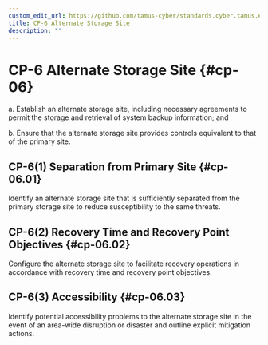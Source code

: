 ```yaml
---
custom_edit_url: https://github.com/tamus-cyber/standards.cyber.tamus.edu/tree/main/content/tamus.edu/TAMUS_profile.xml
title: CP-6 Alternate Storage Site
description: ""
---
```


# CP-6 Alternate Storage Site {#cp-06}

a. Establish an alternate storage site, including necessary agreements to permit the storage and retrieval of system backup information; and

b. Ensure that the alternate storage site provides controls equivalent to that of the primary site.

## CP-6(1) Separation from Primary Site {#cp-06.01}

Identify an alternate storage site that is sufficiently separated from the primary storage site to reduce susceptibility to the same threats.

## CP-6(2) Recovery Time and Recovery Point Objectives {#cp-06.02}

Configure the alternate storage site to facilitate recovery operations in accordance with recovery time and recovery point objectives.

## CP-6(3) Accessibility {#cp-06.03}

Identify potential accessibility problems to the alternate storage site in the event of an area-wide disruption or disaster and outline explicit mitigation actions.

